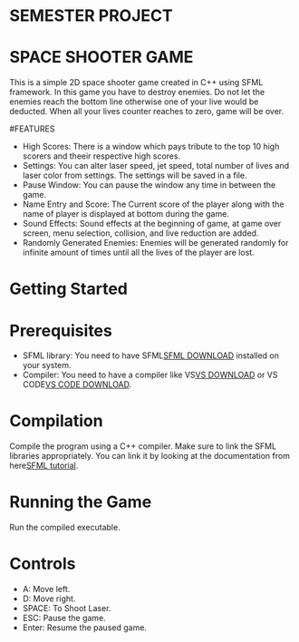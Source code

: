 # SEMESTER PROJECT

# SPACE SHOOTER GAME

This is a simple 2D space shooter game created in C++ using SFML framework. In this game you have to destroy enemies. Do not let the enemies reach the bottom line otherwise one of your live would be deducted. When all your lives counter reaches to zero, game will be over.

#FEATURES
- High Scores: There is a window which pays tribute to the top 10 high scorers and theeir respective high scores.
- Settings: You can alter laser speed, jet speed, total number of lives and laser color from settings. The settings will be saved in a file.
- Pause Window: You can pause the window any time in  between the game.
- Name Entry and Score: The Current score of the player along with the name of player is displayed at bottom during the game.
- Sound Effects: Sound effects at the beginning of game, at game over screen, menu selection, collision, and live reduction are added.
- Randomly Generated Enemies: Enemies will be generated randomly for infinite amount of times until all the lives of the player are lost.

# Getting Started

# Prerequisites
- SFML library: You need to have SFML[SFML DOWNLOAD](https://www.sfml-dev.org/download.php) installed on your system.
- Compiler: You need to have a compiler like VS[VS DOWNLOAD](https://visualstudio.microsoft.com/downloads/) or VS CODE[VS CODE DOWNLOAD](https://code.visualstudio.com/download).

# Compilation
Compile the program using a C++ compiler. Make sure to link the SFML libraries appropriately. You can link it by looking at the documentation from here[SFML tutorial](https://www.sfml-dev.org/tutorials/2.6/).

# Running the Game
Run the compiled executable.

# Controls
- A: Move left.
- D: Move right.
- SPACE: To Shoot Laser. 
- ESC: Pause the game.
- Enter: Resume the paused game.
